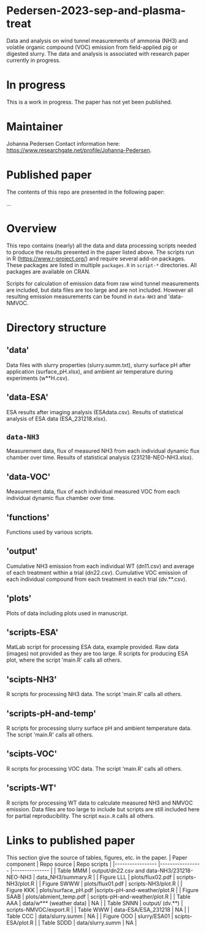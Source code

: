 # Pedersen-2023-sep-and-plasma-treat
Data and analysis on wind tunnel measurements of ammonia (NH3) and volatile organic compound (VOC) emission from field-applied pig or digested slurry. The data and analysis is associated with research paper currently in progress. 

# In progress
This is a work in progress. 
The paper has not yet been published. 

# Maintainer
Johanna Pedersen 
Contact information here: <https://www.researchgate.net/profile/Johanna-Pedersen>.

# Published paper
The contents of this repo are presented in the following paper:

...

# Overview
This repo contains (nearly) all the data and data processing scripts needed to produce the results presented in the paper listed above. 
The scripts run in R (<https://www.r-project.org/>) and require several add-on packages.
These packages are listed in multiple `packages.R` in `script-*` directories.
All packages are available on CRAN. 

Scripts for calculation of emission data from raw wind tunnel measurements are included, but data files are too large and are not included. 
However all resulting emission measurements can be found in `data-NH3` and 'data-NMVOC.

# Directory structure

## 'data'
Data files with slurry properties (slurry.summ.txt), slurry surface pH after application (surface_pH.xlsx), and ambient air temperature during experiments (w**H.csv).

## 'data-ESA'
ESA results after imaging analysis (ESAdata.csv). 
Results of statistical analysis of ESA data (ESA_231218.xlsx). 

## `data-NH3` 
Measurement data, flux of measured NH3 from each individual dynamic flux chamber over time. 
Results of statistical analysis (231218-NEO-NH3.xlsx).

## 'data-VOC'
Measurement data, flux of each individual measured VOC from each individual dynamic flux chamber over time. 

## 'functions' 
Functions used by various scripts.

## 'output'
Cumulative NH3 emission from each individual WT (dn11.csv) and average of each treatment within a trial (dn22.csv). Cumulative VOC emission of each individual compound from each treatment in each trial (dv.**.csv).

## 'plots'
Plots of data including plots used in manuscript. 

## 'scripts-ESA'
MatLab script for processing ESA data, example provided. Raw data (images) not provided as they are too large. 
R scripts for producing ESA plot, where the script 'main.R' calls all others. 

## 'scipts-NH3'
R scripts for processing NH3 data.
The script 'main.R' calls all others.

## 'scripts-pH-and-temp'
R scripts for processing slurry surface pH and ambient temperature data. 
The script 'main.R' calls all others. 

## 'scipts-VOC'
R scripts for processing VOC data.
The script 'main.R' calls all others.

## 'scripts-WT' 
R scripts for processing WT data to calculate measured NH3 and NMVOC emission. 
Data files are too large to include but scripts are still included here for partial reproducibility.
The script `main.R` calls all others.

# Links to published paper 
This section give the source of tables, figures, etc. in the paper. 
| Paper component 		|  Repo source                          	   |  Repo scripts             	|
|-----------------		|-----------------                         	   |---------------            	|
| Table MMM			| output/dn22.csv   and data-NH3/231218-NEO-NH3   | data_NH3/summary.R  	|
| Figure LLL			| plots/flux02.pdf				| scripts-NH3/plot.R 		|
| Figure SWWW			| plots/flux01.pdf				| scripts-NH3/plot.R		|
| Figure KKK			| plots/surface_pH.pdf 				|scripts-pH-and-weather/plot.R 	|
| Figure SAAB			| plots/abmient_temp.pdf			| scripts-pH-and-weather/plot.R |
| Table AAA			| data/w*** (weather data)			| NA				|
| Table SNNN			| output/ (dv.**)				| scripts-NMVOC/export.R	|
| Table WWW			| data-ESA/ESA_231218				| NA	 			|
| Table CCC			| data/slurry.summ				| NA				|
| Figure OOO			| slurry/ESA01					| scipts-ESA/plot.R		|
| Table SDDD			| data/slurry.summ				| NA				|
	














